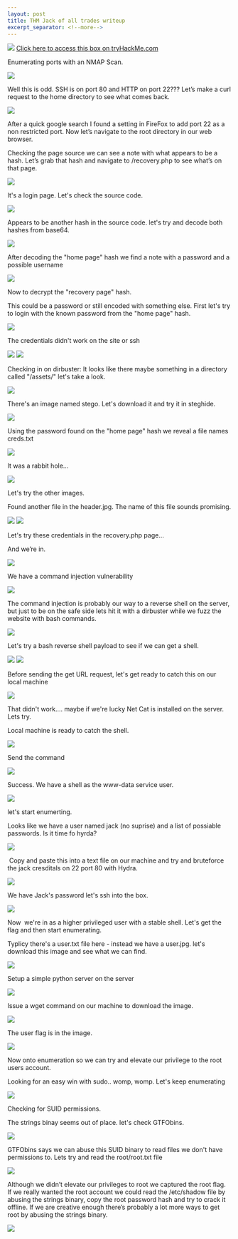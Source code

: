 ```yaml
---
layout: post
title: THM Jack of all trades writeup
excerpt_separator: <!--more-->
---
```

<img src="/img/0.header.png">
<!--more-->
<a href="https://tryhackme.com/room/jackofalltrades" target="_blank" > Click here to access this box on tryHackMe.com</a>
<p>Enumerating  ports with an NMAP Scan.</p>
<img src="/img/1.nmap.png">
<p>Well this is odd. SSH is on port 80 and HTTP on port 22??? Let’s make a curl request to the home directory to see what comes back.</p>
<img src="/img/2.curl_reg.png">
<p>After a quick google search I found a setting in FireFox to add port 22 as a non restricted port.  Now let’s navigate to the root directory in our web browser. </p>
<p>Checking  the page source we can see a note with what appears to be a hash. Let’s grab that hash and  navigate to /recovery.php to see what’s on that page. </p>
<img src="/img/3.curl.png">
<p>It's a login page. Let's check the source code.</p>
<img src="/img/4.login.png">
<p>Appears to be another hash in the source code. let's try and decode both hashes from base64.</p>
<img src="/img/5.home_hash.png">
<p>After decoding the "home page" hash we find a note with a password and a possible username</p>
<img src="/img/6.hash_decode.png">
<p>Now to decrypt the "recovery page" hash.</p>
<p>This could be a password or still encoded with something else. First let's try to login with the known password from the "home page" hash.</p>
<img src="/img/7.hash_decode.png">
<p>The credentials  didn't work on the site or ssh</p>
<img src="/img/8.login_try.png">
<img src="/img/9.ssh_try.png">
<p>Checking in on dirbuster: It looks like there maybe something in a directory called "/assets/" let's take a look.</p>
<img src="/img/10.dirbuster.png">
<p>There's an image named stego. Let's download it and try it in steghide.</p>
<img src="/img/11.dir_finding.png">
<p>Using the password found on the "home page" hash we reveal a file names creds.txt</p>
<img src="/img/12.steghinde1.png">
<p>It was a rabbit hole...</p>
<img src="/img/13.rabbit_hole.png">			
<p>Let's try the other images.</p>
<p>Found another file in the header.jpg. The name of this file sounds promising.</p>
<img src="/img/14.steg_creds.png">
<img src="/img/15.steg_creds_find.png">
<p>Let's try these credentials  in the recovery.php page...</p>
<p>And we’re in.</p>
<img src="/img/16.login_text.png">
<p>We have a command injection vulnerability</p>
<img src="/img/17.show_command_inj.png">		
<p>The command injection is  probably our way  to a reverse shell on the server, but just to be on the safe side lets hit it with a dirbuster while we fuzz the website with bash commands.</p>
<img src="/img/18.dirbuster2.png">
<p>Let's try a bash reverse shell payload to see if we can get a shell.</p>
<img src="/img/19.bashshell_code.png">	
<img src="/img/20.bash_shell_inurl.png">			
<p>Before sending the get URL request, let's get ready to catch this on our local machine</p>
<img src="/img/21.nc_attemp.png">	
<p>That didn't work.... maybe if we're lucky Net Cat is installed on the server. Lets try.</p>
<p>Local machine is ready to catch the shell.</p>
<img src="/img/22.low-level-shell.png">
<p>Send the command</p>
<img src="/img/22.nc_inurl.png">	
<p>Success. We have a shell as the  www-data service user.</p>
<img src="/img/23.jacks_pass_finding.png">		
<p>let's start enumerting.</p>
<p>Looks like we have a user named jack (no suprise) and a list of possiable passwords. Is it time fo hyrda?</p>
<img src="/img/24.jacks_pass_file_cat.png">	
<p> Copy and paste this into a text file on our machine and try and bruteforce the jack cresditals on 22 port 80 with Hydra.</p>
<img src="/img/25.hydra_login.png">
<p>We have Jack's password let's ssh into the box.</p>
<img src="/img/26.login_as_jack_ssh.png">	
<p>Now  we're in as a higher privileged user with a stable shell. Let's get the flag and then start enumerating.</p>
<p>Typlicy there's a user.txt file here - instead we have a user.jpg. let's download this image and see what we can find.</p>
<img src="/img/27.jacks_user_img_file.png">	
<p>Setup a simple python server on the server</p>
<img src="/img/28.python_simple_server.png">	
<p>Issue a wget command  on our machine to download the image.</p>
<img src="/img/29.imaged_downloaded.png">		
<p>The user flag is in the image.</p>
<img src="/img/30.image_user_flag.png">		
<p>Now onto enumeration so we can try and elevate our privilege to the root users account.</p>
<p>Looking for an easy win with sudo.. womp, womp. Let's keep enumerating</p>
<img src="/img/31.sudo_l_for_easy_win.png">		
<p>Checking for SUID  permissions.</p>
<p>The strings binay seems out of place. let's check GTFObins.</p>
<img src="/img/32.checkSUID_prem.png">		
<p>GTFObins says we can abuse this SUID binary to read files we don't have permissions to. Lets try and read the root/root.txt file</p>
<img src="/img/33.gtfo_bins.png">		
<p>Although we didn’t elevate our privileges to root we captured the root flag. If we really wanted the root account we could read the /etc/shadow file by abusing the strings binary, copy the root password hash and try to crack it offline. If we are creative enough there’s probably a lot more ways to get root by abusing the strings binary. </p>
<img src="/img/34.root_flag.png">
			
			
			
		
	
	
	

